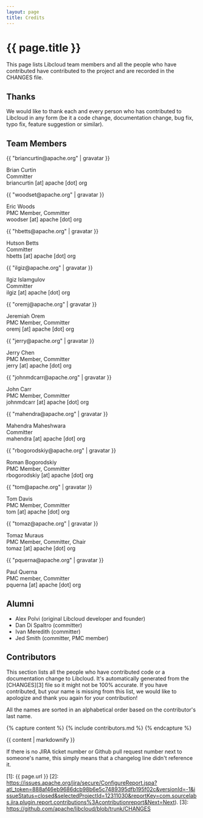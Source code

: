 ```yaml
---
layout: page
title: Credits
---
```


# {{ page.title }}

This page lists Libcloud team members and all the people who have contributed
have contributed to the project and are recorded in the CHANGES file.

<a name="thanks"><h2 class="anchor">Thanks</h2></a>

We would like to thank each and every person who has contributed to Libcloud in
any form (be it a code change, documentation change, bug fix, typo fix,
feature suggestion or similar).

<a name="team-members"><h2 class="anchor">Team Members</h2></a>

<div class="row section member">
  <div class="col-md-8">
    {{ "briancurtin@apache.org" | gravatar }}
    <p>Brian Curtin<br />
    Committer<br />
    briancurtin [at] apache [dot] org
    </p>
  </div>
</div>

<div class="row section member">
  <div class="col-md-8">
    {{ "woodset@apache.org" | gravatar }}
    <p>Eric Woods<br />
    PMC Member, Committer<br />
    woodser [at] apache [dot] org
    </p>
  </div>
</div>

<div class="row section member">
  <div class="col-md-8">
    {{ "hbetts@apache.org" | gravatar }}
    <p>Hutson Betts<br />
    Committer<br />
    hbetts [at] apache [dot] org
    </p>
  </div>
</div>

<div class="row section member">
  <div class="col-md-8">
    {{ "ilgiz@apache.org" | gravatar }}
    <p>Ilgiz Islamgulov<br />
    Committer<br />
    ilgiz [at] apache [dot] org
    </p>
  </div>
</div>

<div class="row section member">
  <div class="col-md-8">
    {{ "oremj@apache.org" | gravatar }}
    <p>Jeremiah Orem<br />
    PMC Member, Committer<br />
    oremj [at] apache [dot] org
    </p>
  </div>
</div>

<div class="row section member">
  <div class="col-md-8">
    {{ "jerry@apache.org" | gravatar }}
    <p>Jerry Chen<br />
    PMC Member, Committer<br />
    jerry [at] apache [dot] org
    </p>
  </div>
</div>

<div class="row section member">
  <div class="col-md-8">
    {{ "johnmdcarr@apache.org" | gravatar }}
    <p>John Carr<br />
    PMC Member, Committer<br />
    johnmdcarr [at] apache [dot] org
    </p>
  </div>
</div>

<div class="row section member">
  <div class="col-md-8">
    {{ "mahendra@apache.org" | gravatar }}
    <p>Mahendra Maheshwara<br />
    Committer<br />
    mahendra [at] apache [dot] org
    </p>
  </div>
</div>

<div class="row section member">
  <div class="col-md-8">
    {{ "rbogorodskiy@apache.org" | gravatar }}
    <p>Roman Bogorodskiy<br />
    PMC Member, Committer<br />
    rbogorodskiy [at] apache [dot] org
    </p>
  </div>
</div>

<div class="row section member">
  <div class="col-md-8">
    {{ "tom@apache.org" | gravatar }}
    <p>Tom Davis<br />
    PMC Member, Committer<br />
    tom [at] apache [dot] org
    </p>
  </div>
</div>

<div class="row section member">
  <div class="col-md-8">
    {{ "tomaz@apache.org" | gravatar }}
    <p>Tomaz Muraus<br />
    PMC Member, Committer, Chair<br />
    tomaz [at] apache [dot] org
    </p>
  </div>
</div>

<div class="row section member">
  <div class="col-md-8">
    {{ "pquerna@apache.org" | gravatar }}
    <p>Paul Querna<br />
    PMC member, Committer<br />
    pquerna [at] apache [dot] org
    </p>
  </div>
</div>

<a name="alumni"><h2 class="anchor">Alumni</h2></a>

* Alex Polvi (original Libcloud developer and founder)
* Dan Di Spaltro (committer)
* Ivan Meredith (committer)
* Jed Smith (committer, PMC member)

<a name="contributors"><h2 class="anchor">Contributors</h2></a>

This section lists all the people who have contributed code or a documentation
change to Libcloud. It's automatically generated from the [CHANGES][3] file so
it might not be 100% accurate. If you have contributed, but your name is
missing from this list, we would like to apologize and thank you again for
your contribution!

All the names are sorted in an alphabetical order based on the contributor's
last name.

{% capture content %}
{% include contributors.md %}
{% endcapture %}

{{ content | markdownify }}

If there is no JIRA ticket number or Github pull request number next to
someone's name, this simply means that a changelog line didn't reference it.

[1]: {{ page.url }}
[2]: https://issues.apache.org/jira/secure/ConfigureReport.jspa?atl_token=888af46eb9686dcb98b6e5c7489395dfb195f02c&versionId=-1&issueStatus=closed&selectedProjectId=12311030&reportKey=com.sourcelabs.jira.plugin.report.contributions%3Acontributionreport&Next=Next).
[3]: https://github.com/apache/libcloud/blob/trunk/CHANGES

